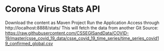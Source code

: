 # Corona Virus Stats API
Download the content as Maven Project
Run the Application 
Access through http://localhost:8888/stats/<countryname>
  This will fetch the data from another Git Source: https://raw.githubusercontent.com/CSSEGISandData/COVID-19/master/csse_covid_19_data/csse_covid_19_time_series/time_series_covid19_confirmed_global.csv
